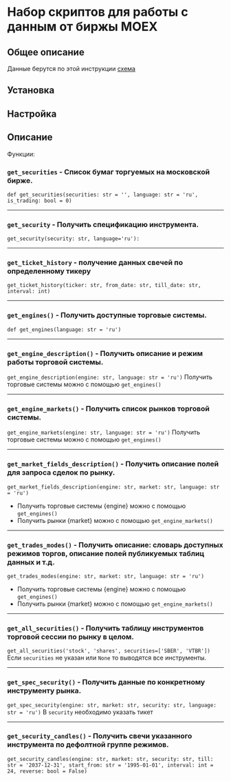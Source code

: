 # Набор скриптов для работы с данным от биржы MOEX

## Общее описание
Данные берутся по этой инструкции [схема](https://iss.moex.com/iss/reference/) 
## Установка

## Настройка

## Описание

Функции:

### `get_securities` - Список бумаг торгуемых на московской бирже.
`def get_securities(securities: str = '', language: str = 'ru', is_trading: bool = 0)`

---

### `get_security` - Получить спецификацию инструмента.
`get_security(security: str, language='ru'):`

---

### `get_ticket_history` - получение данных свечей по определенному тикеру
`get_ticket_history(ticker: str, from_date: str, till_date: str, interval: int)`

---

### `get_engines()` - Получить доступные торговые системы.
`def get_engines(language: str = 'ru')`

---

### `get_engine_description()` - Получить описание и режим работы торговой системы.
`get_engine_description(engine: str, language: str = 'ru')`
Получить торговые системы можно с помощью `get_engines()`

---

### `get_engine_markets()` - Получить список рынков торговой системы.
`get_engine_markets(engine: str, language: str = 'ru')`
Получить торговые системы можно с помощью `get_engines()`

---

### `get_market_fields_description()` - Получить описание полей для запроса сделок по рынку.
`get_market_fields_description(engine: str, market: str, language: str = 'ru')`
- Получить торговые системы {engine} можно с помощью `get_engines()`
- Получить рынки {market} можно с помощью `get_engine_markets()`

---

### `get_trades_modes()` - Получить описание: словарь доступных режимов торгов, описание полей публикуемых таблиц данных и т.д.
`get_trades_modes(engine: str, market: str, language: str = 'ru')`
- Получить торговые системы {engine} можно с помощью `get_engines()`
- Получить рынки {market} можно с помощью `get_engine_markets()`

---

### `get_all_securities()` - Получить таблицу инструментов торговой сессии по рынку в целом.
`get_all_securities('stock', 'shares', securities=['SBER', 'VTBR'])`
Если `securities` не указан или `None` то выводятся все инструменты.

---

### `get_spec_security()` - Получить данные по конкретному инструменту рынка.
`get_spec_security(engine: str, market: str, security: str, language: str = 'ru')`
В `security` необходимо указать тикет

---

### `get_security_candles()` - Получить свечи указанного инструмента по дефолтной группе режимов.
`get_security_candles(engine: str, market: str, security: str, till: str = '2037-12-31', start_from: str = '1995-01-01', interval: int = 24, reverse: bool = False)`


